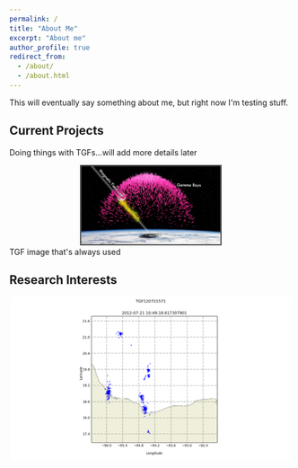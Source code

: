 ```yaml
---
permalink: /
title: "About Me"
excerpt: "About me"
author_profile: true
redirect_from: 
  - /about/
  - /about.html
---
```


This will eventually say something about me, but right now I'm testing stuff.

## Current Projects
Doing things with TGFs...will add more details later
<div style="text-align:center">
<img src="../images/TGF.png" border="1" style="width: 250px;"/>
</div>
TGF image that's always used

## Research Interests
<div style="text-align:center">
<img src="../images/map.gif"  style="width: 500px;"/>
</div>

